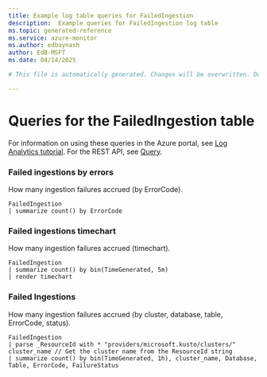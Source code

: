 ```yaml
---
title: Example log table queries for FailedIngestion
description:  Example queries for FailedIngestion log table
ms.topic: generated-reference
ms.service: azure-monitor
ms.author: edbaynash
author: EdB-MSFT
ms.date: 04/14/2025

# This file is automatically generated. Changes will be overwritten. Do not change this file directly. 

---
```


# Queries for the FailedIngestion table

For information on using these queries in the Azure portal, see [Log Analytics tutorial](/azure/azure-monitor/logs/log-analytics-tutorial). For the REST API, see [Query](/rest/api/loganalytics/query).


### Failed ingestions by errors  


How many ingestion failures accrued (by ErrorCode).  

```query
FailedIngestion 
| summarize count() by ErrorCode
```



### Failed ingestions timechart  


How many ingestion failures accrued (timechart).  

```query
FailedIngestion 
| summarize count() by bin(TimeGenerated, 5m) 
| render timechart 
```



### Failed Ingestions  


How many ingestion failures accrued (by cluster, database, table, ErrorCode, status).  

```query
FailedIngestion 
| parse _ResourceId with * "providers/microsoft.kusto/clusters/" cluster_name // Get the cluster name from the ResourceId string
| summarize count() by bin(TimeGenerated, 1h), cluster_name, Database, Table, ErrorCode, FailureStatus
```

